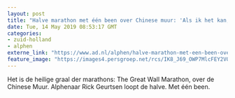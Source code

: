 ```yaml
---
layout: post
title: "Halve marathon met één been over Chinese muur: 'Als ik het kan, kan jij het ook'"
date: Tue, 14 May 2019 08:53:17 GMT
categories: 
- zuid-holland 
- alphen 
externe_link: "https://www.ad.nl/alphen/halve-marathon-met-een-been-over-chinese-muur-als-ik-het-kan-kan-jij-het-ook~a12339c1/"
feature_image: "https://images4.persgroep.net/rcs/IK8_J69_OWP7MlcFEY2VQ0lWcGk/diocontent/148205160/_fitwidth/400/?appId=21791a8992982cd8da851550a453bd7f&quality=0.7"
---
```


Het is de heilige graal der marathons: The Great Wall Marathon, over de Chinese Muur. Alphenaar Rick Geurtsen loopt de halve. Met één been.

